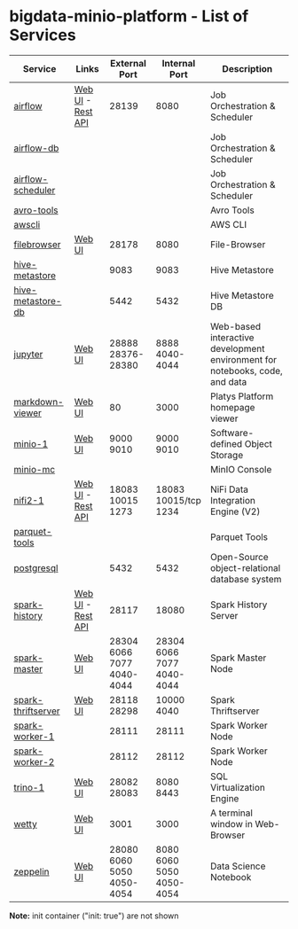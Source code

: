 # bigdata-minio-platform - List of Services

| Service | Links | External<br>Port | Internal<br>Port | Description
|--------------|------|------|------|------------
|[airflow](./documentation/services/airflow )|[Web UI](http://192.168.1.112:28139) - [Rest API](http://192.168.1.112:28139/api/v1/dags)|28139<br>|8080<br>|Job Orchestration & Scheduler
|[airflow-db](./documentation/services/airflow )||||Job Orchestration & Scheduler
|[airflow-scheduler](./documentation/services/airflow )||||Job Orchestration & Scheduler
|[avro-tools](./documentation/services/avro-tools )||||Avro Tools
|[awscli](./documentation/services/awscli )||||AWS CLI
|[filebrowser](./documentation/services/filebrowser )|[Web UI](http://192.168.1.112:28178/filebrowser)|28178<br>|8080<br>|File-Browser
|[hive-metastore](./documentation/services/hive-metastore )||9083<br>|9083<br>|Hive Metastore
|[hive-metastore-db](./documentation/services/hive-metastore )||5442<br>|5432<br>|Hive Metastore DB
|[jupyter](./documentation/services/jupyter )|[Web UI](http://192.168.1.112:28888)|28888<br>28376-28380<br>|8888<br>4040-4044<br>|Web-based interactive development environment for notebooks, code, and data
|[markdown-viewer](./documentation/services/markdown-viewer )|[Web UI](http://192.168.1.112:80)|80<br>|3000<br>|Platys Platform homepage viewer
|[minio-1](./documentation/services/minio )|[Web UI](http://192.168.1.112:9010)|9000<br>9010<br>|9000<br>9010<br>|Software-defined Object Storage
|[minio-mc](./documentation/services/minio )||||MinIO Console
|[nifi2-1](./documentation/services/nifi )|[Web UI](https://192.168.1.112:18083/nifi) - [Rest API](https://192.168.1.112:18083/nifi-api)|18083<br>10015<br>1273<br>|18083<br>10015/tcp<br>1234<br>|NiFi Data Integration Engine (V2)
|[parquet-tools](./documentation/services/parquet-tools )||||Parquet Tools
|[postgresql](./documentation/services/postgresql )||5432<br>|5432<br>|Open-Source object-relational database system
|[spark-history](./documentation/services/spark-historyserver )|[Web UI](http://192.168.1.112:28117) - [Rest API](http://192.168.1.112:28117/api/v1)|28117<br>|18080<br>|Spark History Server
|[spark-master](./documentation/services/spark )|[Web UI](http://192.168.1.112:28304)|28304<br>6066<br>7077<br>4040-4044<br>|28304<br>6066<br>7077<br>4040-4044<br>|Spark Master Node
|[spark-thriftserver](./documentation/services/spark-thriftserver )|[Web UI](http://192.168.1.112:28298)|28118<br>28298<br>|10000<br>4040<br>|Spark Thriftserver
|[spark-worker-1](./documentation/services/spark )||28111<br>|28111<br>|Spark Worker Node
|[spark-worker-2](./documentation/services/spark )||28112<br>|28112<br>|Spark Worker Node
|[trino-1](./documentation/services/trino )|[Web UI](http://192.168.1.112:28082/ui/preview)|28082<br>28083<br>|8080<br>8443<br>|SQL Virtualization Engine
|[wetty](./documentation/services/wetty )|[Web UI](http://192.168.1.112:3001)|3001<br>|3000<br>|A terminal window in Web-Browser
|[zeppelin](./documentation/services/zeppelin )|[Web UI](http://192.168.1.112:28080)|28080<br>6060<br>5050<br>4050-4054<br>|8080<br>6060<br>5050<br>4050-4054<br>|Data Science Notebook|

**Note:** init container ("init: true") are not shown